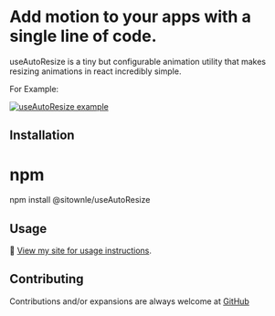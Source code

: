 # Add motion to your apps with a single line of code.

useAutoResize is a tiny but configurable animation utility that makes resizing animations in react incredibly simple.

For Example:

<a href="https://sitownle.dev/experimental/auto-resize">
  <img src="" alt="useAutoResize example">
</a>

## Installation

# npm

npm install @sitownle/useAutoResize

## Usage

📖 [View my site for usage instructions](https://sitownle.dev/experimental/auto-resize).

## Contributing

Contributions and/or expansions are always welcome at <a href="https://github.com/sitownle/useAutoResize/issues">GitHub</a>
